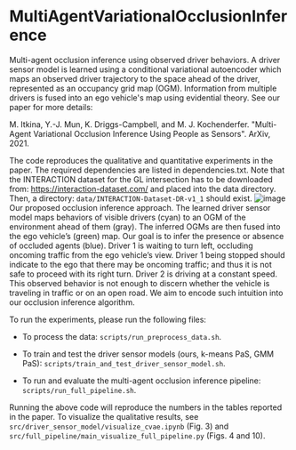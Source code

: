 # MultiAgentVariationalOcclusionInference
Multi-agent occlusion inference using observed driver behaviors. A driver sensor model is learned using a conditional variational autoencoder which maps an observed driver trajectory to the space ahead of the driver, represented as an occupancy grid map (OGM). Information from multiple drivers is fused into an ego vehicle's map using evidential theory. See our paper for more details: 

M. Itkina, Y.-J. Mun, K. Driggs-Campbell, and M. J. Kochenderfer. "Multi-Agent Variational Occlusion Inference Using People as Sensors". ArXiv, 2021.

The code reproduces the qualitative and quantitative experiments in the paper. The required dependencies are listed in dependencies.txt. Note that the INTERACTION dataset for the GL intersection has to be downloaded from: https://interaction-dataset.com/ and placed into the data directory. Then, a directory: `data/INTERACTION-Dataset-DR-v1_1` should exist.
![image](https://user-images.githubusercontent.com/24766091/132141370-373c073e-bc24-4482-911f-32d3f9581ff0.png)
Our proposed occlusion inference approach. The learned driver sensor model maps behaviors of visible drivers (cyan) to an OGM of the environment ahead of them (gray). The inferred OGMs are then fused into the ego vehicle’s (green) map. Our goal is to infer the presence or absence of occluded agents (blue). Driver 1 is waiting to turn left, occluding oncoming traffic from the ego vehicle’s view. Driver 1 being stopped should indicate to the ego that there may be oncoming traffic; and thus it is not safe to proceed with its right turn. Driver 2 is driving at a constant speed. This observed behavior is not enough to discern whether the vehicle is traveling in traffic or on an open road. We aim to encode such intuition into our occlusion inference algorithm.

To run the experiments, please run the following files:

- To process the data:
`scripts/run_preprocess_data.sh`.

- To train and test the driver sensor models (ours, k-means PaS, GMM PaS):
`scripts/train_and_test_driver_sensor_model.sh`.

- To run and evaluate the multi-agent occlusion inference pipeline:
`scripts/run_full_pipeline.sh`.

Running the above code will reproduce the numbers in the tables reported in the paper. To visualize the qualitative results, see `src/driver_sensor_model/visualize_cvae.ipynb` (Fig. 3) and `src/full_pipeline/main_visualize_full_pipeline.py` (Figs. 4 and 10).
